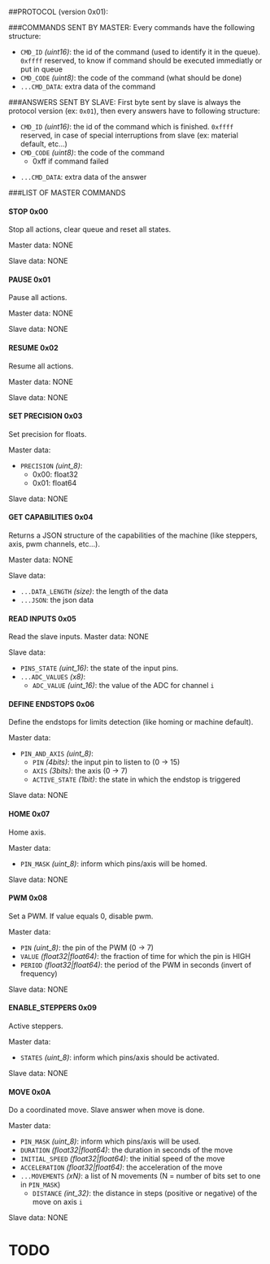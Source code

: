 
##PROTOCOL (version 0x01):

###COMMANDS SENT BY MASTER:
Every commands have the following structure:

- `CMD_ID` *(uint16)*: the id of the command (used to identify it in the queue).
`0xffff` reserved, to know if command should be executed immediatly or put in queue
- `CMD_CODE` *(uint8)*: the code of the command (what should be done)
- `...CMD_DATA`: extra data of the command

###ANSWERS SENT BY SLAVE:
First byte sent by slave is always the protocol version (ex: `0x01`), 
then every answers have to following structure:

- `CMD_ID` *(uint16)*: the id of the command which is finished.
`0xffff` reserved, in case of special interruptions from slave (ex: material default, etc...)
- `CMD_CODE` *(uint8)*: the code of the command
  - 0xff if command failed
<!--- `CMD_STATE` *(uint8)*: 
  - 0x00: if command succeed
  - != 0x00 if command failed -->
- `...CMD_DATA`: extra data of the answer


###LIST OF MASTER COMMANDS

#### STOP 0x00
Stop all actions, clear queue and reset all states.

Master data: NONE

Slave data: NONE


#### PAUSE 0x01
Pause all actions.

Master data: NONE

Slave data: NONE


#### RESUME 0x02
Resume all actions.

Master data: NONE

Slave data: NONE


#### SET PRECISION 0x03
Set precision for floats.

Master data: 
- `PRECISION` *(uint_8)*:
  - 0x00: float32
  - 0x01: float64

Slave data: NONE


#### GET CAPABILITIES 0x04
Returns a JSON structure of the capabilities of the machine (like steppers, axis, pwm channels, etc...).

Master data: NONE

Slave data:
- `...DATA_LENGTH` *(size)*: the length of the data
- `...JSON`: the json data


#### READ INPUTS 0x05
Read the slave inputs.
Master data: NONE

Slave data:
- `PINS_STATE` *(uint_16)*: the state of the input pins.
- `...ADC_VALUES` *(x8)*:
  - `ADC_VALUE` *(uint_16)*: the value of the ADC for channel `i`

              


#### DEFINE ENDSTOPS 0x06
Define the endstops for limits detection (like homing or machine default).

Master data:
- `PIN_AND_AXIS` *(uint_8)*:
  - `PIN` *(4bits)*: the input pin to listen to (0 -> 15)
  - `AXIS` *(3bits)*: the axis (0 -> 7)
  - `ACTIVE_STATE` *(1bit)*: the state in which the endstop is triggered

Slave data: NONE


#### HOME 0x07
Home axis.

Master data:
- `PIN_MASK` *(uint_8)*: inform which pins/axis will be homed.

Slave data: NONE


#### PWM 0x08
Set a PWM. If value equals 0, disable pwm.
    
Master data:
- `PIN` *(uint_8)*: the pin of the PWM (0 -> 7)
- `VALUE` *(float32|float64)*: the fraction of time for which the pin is HIGH
- `PERIOD` *(float32|float64)*: the period of the PWM in seconds (invert of frequency)

Slave data: NONE


#### ENABLE_STEPPERS 0x09
Active steppers.

Master data:
- `STATES` *(uint_8)*: inform which pins/axis should be activated.

Slave data: NONE


#### MOVE 0x0A
Do a coordinated move. Slave answer when move is done.
    
Master data:
- `PIN_MASK` *(uint_8)*: inform which pins/axis will be used.
- `DURATION` *(float32|float64)*: the duration in seconds of the move
- `INITIAL_SPEED` *(float32|float64)*: the initial speed of the move
- `ACCELERATION` *(float32|float64)*: the acceleration of the move
- `...MOVEMENTS` *(xN)*: a list of N movements (N = number of bits set to one in `PIN_MASK`)
  - `DISTANCE` *(int_32)*: the distance in steps (positive or negative) of the move on axis `i`

Slave data: NONE






# TODO


